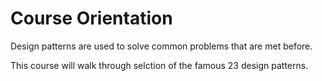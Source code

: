 # Course Orientation


Design patterns are used to solve common problems that are met before.


This course will walk through selction of the famous 23 design patterns.